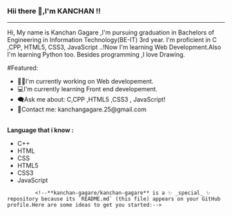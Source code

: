 ### Hii there 👋,I'm KANCHAN !!
<hr>
Hi, My name is Kanchan Gagare ,I'm pursuing graduation in Bachelors of Engineering in Information Technology(BE-IT) 3rd year.
I'm proficient in C ,CPP, HTML5, CSS3, JavaScript ..!Now I'm learning Web Development.Also I'm learning Python too. Besides programming ,I love Drawing.
<br>

 #Featured:
 <ul><li>👩‍💻I'm currently working on Web developement.
     <li>💻I'm currently learning Front end developement.
      <li>🗨Ask me about: C,CPP ,HTML5 ,CSS3 , JavaScript!
       <li>💬Contact me: kanchangagare.25@gmail.com
            </ul><br>
 <b>Language that i know :</b>
<ul><li>C++
     <li>HTML
       <li>CSS
         <li>HTML5
           <li>CSS3
              <li>JavaScript
             </ul>  
   
             <!--**kanchan-gagare/kanchan-gagare** is a ✨ _special_ ✨ repository because its `README.md` (this file) appears on your GitHub profile.Here are some ideas to get you started:-->
